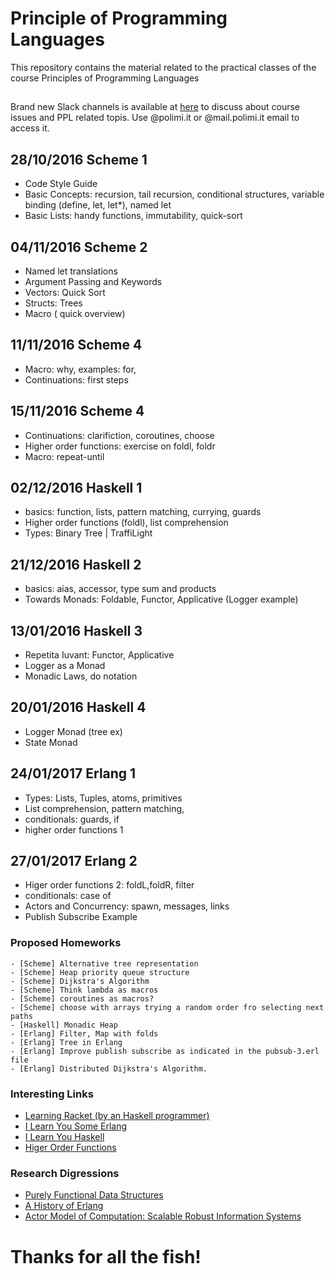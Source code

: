 # Principle of Programming Languages

This repository contains the material related to the practical classes of the course Principles of Programming Languages

##
Brand new Slack channels is available at [here](ppl-course.slack.com) to discuss about course issues and PPL related topis. Use @polimi.it or @mail.polimi.it email to access it.

## 28/10/2016 Scheme 1
- Code Style Guide
- Basic Concepts: recursion, tail recursion, conditional structures, variable binding (define, let, let*), named let
- Basic Lists: handy functions, immutability, quick-sort

## 04/11/2016 Scheme 2
- Named let translations
- Argument Passing and Keywords
- Vectors: Quick Sort
- Structs: Trees
- Macro ( quick overview)

## 11/11/2016 Scheme 4
- Macro: why, examples: for, 
- Continuations: first steps

## 15/11/2016 Scheme 4
- Continuations: clarifiction, coroutines, choose
- Higher order functions: exercise on foldl, foldr
- Macro: repeat-until

## 02/12/2016 Haskell 1
- basics: function, lists, pattern matching, currying, guards 
- Higher order functions (foldl), list comprehension 
- Types: Binary Tree | TraffiLight

## 21/12/2016 Haskell 2
- basics: aias, accessor, type sum and products
- Towards Monads: Foldable, Functor, Applicative (Logger example)

## 13/01/2016 Haskell 3
- Repetita Iuvant: Functor, Applicative
- Logger as a Monad
- Monadic Laws, do notation

## 20/01/2016 Haskell 4
- Logger Monad (tree ex)
- State Monad 

## 24/01/2017 Erlang 1
- Types: Lists, Tuples, atoms, primitives
- List comprehension, pattern matching, 
- conditionals: guards, if 
- higher order functions 1

## 27/01/2017 Erlang 2
- Higer order functions 2: foldL,foldR, filter
- conditionals: case of
- Actors and Concurrency: spawn, messages, links
- Publish Subscribe Example



### Proposed Homeworks
	- [Scheme] Alternative tree representation
	- [Scheme] Heap priority queue structure
	- [Scheme] Dijkstra's Algorithm
	- [Scheme] Think lambda as macros
	- [Scheme] coroutines as macros?
	- [Scheme] choose with arrays trying a random order fro selecting next paths
	- [Haskell] Monadic Heap
	- [Erlang] Filter, Map with folds
	- [Erlang] Tree in Erlang
	- [Erlang] Improve publish subscribe as indicated in the pubsub-3.erl file
	- [Erlang] Distributed Dijkstra's Algorithm.
	
### Interesting Links

- [Learning Racket (by an Haskell programmer)](https://artyom.me/learning-racket-1)
- [I Learn You Some Erlang](http://learnyousomeerlang.com)
- [I Learn You Haskell](http://learnyouahaskell.com)
- [Higer Order Functions](http://matt.might.net/articles/higher-order-list-operations/)

### Research Digressions

- [Purely Functional Data Structures](https://www.cs.cmu.edu/~rwh/theses/okasaki.pdf)
- [A History of Erlang](http://webcem01.cem.itesm.mx:8005/erlang/cd/downloads/hopl_erlang.pdf)
- [Actor Model of Computation: Scalable Robust Information Systems](https://arxiv.org/pdf/1008.1459v38.pdf)

# Thanks for all the fish!


